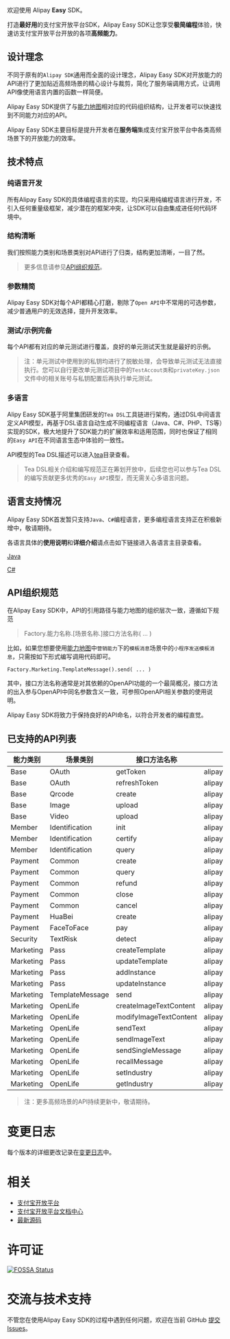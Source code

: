 欢迎使用 Alipay **Easy** SDK。

打造**最好用**的支付宝开放平台SDK，Alipay Easy SDK让您享受**极简编程**体验，快速访支付宝开放平台开放的各项**高频能力**。

## 设计理念
不同于原有的`Alipay SDK`通用而全面的设计理念，Alipay Easy SDK对开放能力的API进行了更加贴近高频场景的精心设计与裁剪，简化了服务端调用方式，让调用API像使用语言内置的函数一样简便。

Alipay Easy SDK提供了与[能力地图](https://opendocs.alipay.com/mini/00am3f)相对应的代码组织结构，让开发者可以快速找到不同能力对应的API。

Alipay Easy SDK主要目标是提升开发者在**服务端**集成支付宝开放平台中各类高频场景下的开放能力的效率。

## 技术特点
### 纯语言开发
所有Alipay Easy SDK的具体编程语言的实现，均只采用纯编程语言进行开发，不引入任何重量级框架，减少潜在的框架冲突，让SDK可以自由集成进任何代码环境中。

### 结构清晰
我们按照能力类别和场景类别对API进行了归类，结构更加清晰，一目了然。
> 更多信息请参见[API组织规范](#spec)。

### 参数精简
Alipay Easy SDK对每个API都精心打磨，剔除了`Open API`中不常用的可选参数，减少普通用户的无效选择，提升开发效率。

### 测试/示例完备
每个API都有对应的单元测试进行覆盖，良好的单元测试天生就是最好的示例。
> 注：单元测试中使用到的私钥均进行了脱敏处理，会导致单元测试无法直接执行。您可以自行更改单元测试项目中的`TestAccout类`和`privateKey.json`文件中的相关账号与私钥配置后再执行单元测试。

### 多语言
Alipy Easy SDK基于阿里集团研发的`Tea DSL`工具链进行架构，通过DSL中间语言定义API模型，再基于DSL语言自动生成不同编程语言（Java、C#、PHP、TS等）实现的SDK，极大地提升了SDK能力的扩展效率和适用范围，同时也保证了相同的`Easy API`在不同语言生态中体验的一致性。

API模型的Tea DSL描述可以进入[tea](./tea)目录查看。

> Tea DSL相关介绍和编写规范正在筹划开放中，后续您也可以参与Tea DSL的编写贡献更多优秀的`Easy API`模型，而无需关心多语言问题。

## 语言支持情况
Alipay Easy SDK首发暂只支持`Java`、`C#`编程语言，更多编程语言支持正在积极新增中，敬请期待。

各语言具体的**使用说明**和**详细介绍**请点击如下链接进入各语言主目录查看。

[Java](./java)

[C#](./csharp)

<a name="spec"/>

## API组织规范

在Alipay Easy SDK中，API的引用路径与能力地图的组织层次一致，遵循如下规范

> Factory.能力名称.[场景名称.]接口方法名称( ... )

比如，如果您想要使用[能力地图](https://opendocs.alipay.com/mini/00am3f)中`营销能力`下的`模板消息`场景中的`小程序发送模板消息`，只需按如下形式编写调用代码即可。

`Factory.Marketing.TemplateMessage().send( ... )`


其中，接口方法名称通常是对其依赖的OpenAPI功能的一个最简概况，接口方法的出入参与OpenAPI中同名参数含义一致，可参照OpenAPI相关参数的使用说明。

Alipay Easy SDK将致力于保持良好的API命名，以符合开发者的编程直觉。

## 已支持的API列表
| 能力类别      | 场景类别            | 接口方法名称                 | 调用的OpenAPI名称                                              |
|-----------|-----------------|------------------------|-----------------------------------------------------------|
| Base      | OAuth           | getToken               | alipay\.system\.oauth\.token                              |
| Base      | OAuth           | refreshToken           | alipay\.system\.oauth\.token                              |
| Base      | Qrcode          | create                 | alipay\.open\.app\.qrcode\.create                         |
| Base      | Image           | upload                 | alipay\.offline\.material\.image\.upload                  |
| Base      | Video           | upload                 | alipay\.offline\.material\.image\.upload                  |
| Member    | Identification  | init                   | alipay\.user\.certify\.open\.initialize                   |
| Member    | Identification  | certify                | alipay\.user\.certify\.open\.certify                      |
| Member    | Identification  | query                  | alipay\.user\.certify\.open\.query                        |
| Payment   | Common          | create                 | alipay\.trade\.create                                     |
| Payment   | Common          | query                  | alipay\.trade\.query                                      |
| Payment   | Common          | refund                 | alipay\.trade\.refund                                     |
| Payment   | Common          | close                  | alipay\.trade\.close                                      |
| Payment   | Common          | cancel                 | alipay\.trade\.close                                      |
| Payment   | HuaBei          | create                 | alipay\.trade\.create                                     |
| Payment   | FaceToFace      | pay                    | alipay\.trade\.pay                                        |
| Security  | TextRisk        | detect                 | alipay\.security\.risk\.content\.detect                   |
| Marketing | Pass            | createTemplate         | alipay\.pass\.template\.add                               |
| Marketing | Pass            | updateTemplate         | alipay\.pass\.template\.update                            |
| Marketing | Pass            | addInstance            | alipay\.pass\.instance\.add                               |
| Marketing | Pass            | updateInstance         | alipay\.pass\.instance\.update                            |
| Marketing | TemplateMessage | send                   | alipay\.open\.app\.mini\.templatemessage\.send            |
| Marketing | OpenLife        | createImageTextContent | alipay\.open\.public\.message\.content\.create            |
| Marketing | OpenLife        | modifyImageTextContent | alipay\.open\.public\.message\.content\.modify            |
| Marketing | OpenLife        | sendText               | alipay\.open\.public\.message\.total\.send                |
| Marketing | OpenLife        | sendImageText          | alipay\.open\.public\.message\.total\.send                |
| Marketing | OpenLife        | sendSingleMessage      | alipay\.open\.public\.message\.single\.send               |
| Marketing | OpenLife        | recallMessage          | alipay\.open\.public\.life\.msg\.recall                   |
| Marketing | OpenLife        | setIndustry            | alipay\.open\.public\.template\.message\.industry\.modify |
| Marketing | OpenLife        | getIndustry            | alipay\.open\.public\.setting\.category\.query            |

> 注：更多高频场景的API持续更新中，敬请期待。

# 变更日志
每个版本的详细更改记录在[变更日志](./CHANGELOG)中。

# 相关
* [支付宝开放平台](https://open.alipay.com/platform/home.htm)
* [支付宝开放平台文档中心](https://docs.open.alipay.com/catalog)
* [最新源码](https://github.com/alipay/alipay-easysdk)

# 许可证
[![FOSSA Status](https://app.fossa.com/api/projects/git%2Bgithub.com%2Falipay%2Falipay-easysdk.svg?type=large)](https://app.fossa.com/projects/git%2Bgithub.com%2Falipay%2Falipay-easysdk?ref=badge_large)

# 交流与技术支持
不管您在使用Alipay Easy SDK的过程中遇到任何问题，欢迎在当前 GitHub [提交 Issues](https://github.com/alipay/alipay-easysdk/issues/new)。

